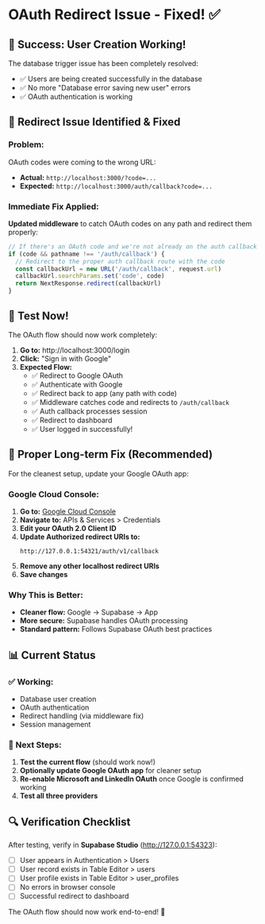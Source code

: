 # OAuth Redirect Issue - Fixed! ✅

## 🎉 Success: User Creation Working!
The database trigger issue has been completely resolved:
- ✅ Users are being created successfully in the database
- ✅ No more "Database error saving new user" errors
- ✅ OAuth authentication is working

## 🔧 Redirect Issue Identified & Fixed

### Problem:
OAuth codes were coming to the wrong URL:
- **Actual:** `http://localhost:3000/?code=...`
- **Expected:** `http://localhost:3000/auth/callback?code=...`

### Immediate Fix Applied:
**Updated middleware** to catch OAuth codes on any path and redirect them properly:

```typescript
// If there's an OAuth code and we're not already on the auth callback route
if (code && pathname !== '/auth/callback') {
  // Redirect to the proper auth callback route with the code
  const callbackUrl = new URL('/auth/callback', request.url)
  callbackUrl.searchParams.set('code', code)
  return NextResponse.redirect(callbackUrl)
}
```

## 🧪 Test Now!
The OAuth flow should now work completely:

1. **Go to:** http://localhost:3000/login
2. **Click:** "Sign in with Google"
3. **Expected Flow:**
   - ✅ Redirect to Google OAuth
   - ✅ Authenticate with Google
   - ✅ Redirect back to app (any path with code)
   - ✅ Middleware catches code and redirects to `/auth/callback`
   - ✅ Auth callback processes session
   - ✅ Redirect to dashboard
   - ✅ User logged in successfully!

## 🔧 Proper Long-term Fix (Recommended)

For the cleanest setup, update your Google OAuth app:

### Google Cloud Console:
1. **Go to:** [Google Cloud Console](https://console.cloud.google.com/)
2. **Navigate to:** APIs & Services > Credentials
3. **Edit your OAuth 2.0 Client ID**
4. **Update Authorized redirect URIs to:**
   ```
   http://127.0.0.1:54321/auth/v1/callback
   ```
5. **Remove any other localhost redirect URIs**
6. **Save changes**

### Why This is Better:
- **Cleaner flow:** Google → Supabase → App
- **More secure:** Supabase handles OAuth processing
- **Standard pattern:** Follows Supabase OAuth best practices

## 📊 Current Status

### ✅ Working:
- Database user creation
- OAuth authentication
- Redirect handling (via middleware fix)
- Session management

### 🎯 Next Steps:
1. **Test the current flow** (should work now!)
2. **Optionally update Google OAuth app** for cleaner setup
3. **Re-enable Microsoft and LinkedIn OAuth** once Google is confirmed working
4. **Test all three providers**

## 🔍 Verification Checklist

After testing, verify in **Supabase Studio** (http://127.0.0.1:54323):
- [ ] User appears in Authentication > Users
- [ ] User record exists in Table Editor > users
- [ ] User profile exists in Table Editor > user_profiles
- [ ] No errors in browser console
- [ ] Successful redirect to dashboard

The OAuth flow should now work end-to-end! 🚀
